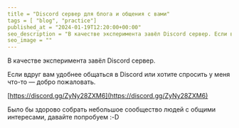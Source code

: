 ```yaml
---
title = "Discord сервер для блога и общения с вами"
tags = [ "blog", "practice"]
published_at = "2024-01-19T12:20:00+00:00"
seo_description = "В качестве эксперимента завёл Discord сервер. Если вдруг вам удобнее общаться в Discord или хотите спросить у меня что-то — добро пожаловать."
seo_image = ""
---
```


В качестве эксперимента завёл Discord сервер.

Если вдруг вам удобнее общаться в Discord или хотите спросить у меня что-то — добро пожаловать.

[https://discord.gg/ZyNy28ZXM6](https://discord.gg/ZyNy28ZXM6)

Было бы здорово собрать небольшое сообщество людей с общими интересами, давайте попробуем :-D

